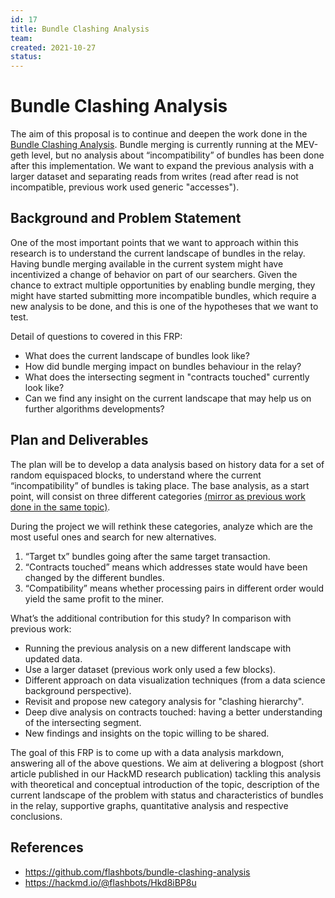 ```yaml
---
id: 17
title: Bundle Clashing Analysis
team:
created: 2021-10-27
status:
---
```


# Bundle Clashing Analysis
The aim of this proposal is to continue and deepen the work done in the [Bundle Clashing Analysis](https://hackmd.io/@flashbots/Hkd8iBP8u). Bundle merging is currently running at the MEV-geth level, but no analysis about “incompatibility” of bundles has been done after this implementation. We want to expand the previous analysis with a larger dataset and separating reads from writes (read after read is not incompatible, previous work used generic "accesses").

## Background and Problem Statement
One of the most important points that we want to approach within this research is to understand the current landscape of bundles in the relay. Having bundle merging available in the current system might have incentivized a change of behavior on part of our searchers. Given the chance to extract multiple opportunities by enabling bundle merging, they might have started submitting more incompatible bundles, which require a new analysis to be done, and this is one of the hypotheses that we want to test.

Detail of questions to covered in this FRP:
* What does the current landscape of bundles look like?
* How did bundle merging impact on bundles behaviour in the relay?
* What does the intersecting segment in "contracts touched" currently look like?
* Can we find any insight on the current landscape that may help us on further algorithms developments?

## Plan and Deliverables
The plan will be to develop a data analysis based on history data for a set of random equispaced blocks, to understand where the current “incompatibility” of bundles is taking place. The base analysis, as a start point, will consist on three different categories [(mirror as previous work done in the same topic)](https://hackmd.io/@flashbots/Hkd8iBP8u).

During the project we will rethink these categories, analyze which are the most useful ones and search for new alternatives.

1. “Target tx” bundles going after the same target transaction.
2. “Contracts touched” means which addresses state would have been changed by the different bundles.
3. “Compatibility” means whether processing pairs in different order would yield the same profit to the miner.

What’s the additional contribution for this study? In comparison with previous work:
* Running the previous analysis on a new different landscape with updated data.
* Use a larger dataset (previous work only used a few blocks).
* Different approach on data visualization techniques (from a data science background perspective).
* Revisit and propose new category analysis for "clashing hierarchy".
* Deep dive analysis on contracts touched: having a better understanding of the intersecting segment.
* New findings and insights on the topic willing to be shared.

The goal of this FRP is to come up with a data analysis markdown, answering all of the above questions. We aim at delivering a blogpost (short article published in our HackMD research publication) tackling this analysis with theoretical and conceptual introduction of the topic, description of the current landscape of the problem with status and characteristics of bundles in the relay, supportive graphs, quantitative analysis and respective conclusions.

## References
* https://github.com/flashbots/bundle-clashing-analysis
* https://hackmd.io/@flashbots/Hkd8iBP8u
